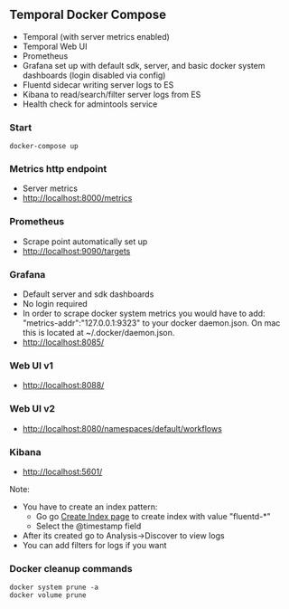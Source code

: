 ## Temporal Docker Compose

* Temporal (with server metrics enabled)
* Temporal Web UI
* Prometheus
* Grafana set up with default sdk, server, and basic docker system dashboards (login disabled via config)
* Fluentd sidecar writing server logs to ES
* Kibana to read/search/filter server logs from ES
* Health check for admintools service

### Start

    docker-compose up

### Metrics http endpoint

* Server metrics
* [http://localhost:8000/metrics](http://localhost:8000/metrics)

### Prometheus

* Scrape point automatically set up
* [http://localhost:9090/targets](http://localhost:9090/targets)

### Grafana

* Default server and sdk dashboards
* No login required
* In order to scrape docker system metrics you would have to add:
  "metrics-addr":"127.0.0.1:9323"
  to your docker daemon.json. On mac this is located at ~/.docker/daemon.json. 
* [http://localhost:8085/](http://localhost:8085/)

### Web UI v1

* [http://localhost:8088/](http://localhost:8088/)

### Web UI v2

* [http://localhost:8080/namespaces/default/workflows](http://localhost:8080/namespaces/default/workflows)

### Kibana

* [http://localhost:5601/](http://localhost:5601/)

Note: 
* You have to create an index pattern:
  * Go go [Create Index page](http://localhost:5601/app/management/kibana/indexPatterns/create) to create index with value "fluentd-*"
  * Select the @timestamp field 
* After its created go to Analysis->Discover to view logs 
* You can add filters for logs if you want

### Docker cleanup commands
    docker system prune -a
    docker volume prune
